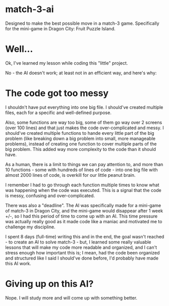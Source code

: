 # match-3-ai
Designed to make the best possible move in a match-3 game. Specifically for the mini-game in Dragon City: Fruit Puzzle Island.

# Well...
Ok, I've learned my lesson while coding this "little" project.

No - the AI doesn't work; at least not in an efficient way, and here's why:

# The code got too messy
I shouldn't have put everything into one big file. I should've created multiple files, each for a specific and well-defined purpose.

Also, some functions are way too big, some of them go way over 2 screens (over 100 lines) and that just makes the code over-complicated and messy. I should've created multiple functions to hande every little part of the big problem (like breaking down a big problem into small, more manageable problems), instead of creating one function to cover multiple parts of the big problem. This added way more complexity to the code than it should have.

As a human, there is a limit to things we can pay attention to, and more than 10 functions - some with hundreds of lines of code - into one big file with almost 2000 lines of code, is overkill for our little peanut brain.

I remember I had to go through each function multiple times to know what was happening when the code was executed. This is a signal that the code is messy, confusing and over-complicated.

There was also a "deadline". The AI was specifically made for a mini-game of match-3 in Dragon City, and the mini-game would disappear after 1 week +/-, so I had this period of time to come up with an AI. This time pressure was actually really good as it made code like a maniac and motivated me to challenge my discipline.

I spent 8 days (full-time) writing this and in the end, the goal wasn't reached - to create an AI to solve match-3 - but, I learned some really valuable lessons that will make my code more readable and organized, and I can't stress enough how important this is; I mean, had the code been organized and structured like I said I should've done before, I'd probably have made this AI work.

# Giving up on this AI?

Nope. I will study more and will come up with something better.
